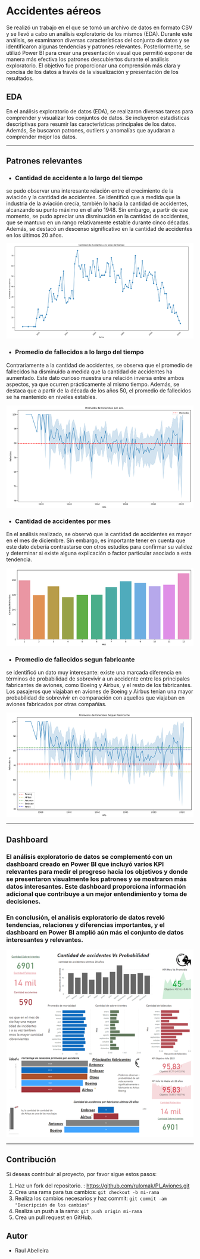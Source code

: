 # Accidentes aéreos
Se realizó un trabajo en el que se tomó un archivo de datos en formato CSV y se llevó a cabo un análisis exploratorio de los mismos (EDA). Durante este análisis, se examinaron diversas características del conjunto de datos y se identificaron algunas tendencias y patrones relevantes. Posteriormente, se utilizó Power BI para crear una presentación visual que permitió exponer de manera más efectiva los patrones descubiertos durante el análisis exploratorio. El objetivo fue proporcionar una comprensión más clara y concisa de los datos a través de la visualización y presentación de los resultados.


## EDA
En el análisis exploratorio de datos (EDA), se realizaron diversas tareas para comprender y visualizar los conjuntos de datos. Se incluyeron estadísticas descriptivas para resumir las características principales de los datos. Además, Se buscaron patrones, outliers y anomalías que ayudaran a comprender mejor los datos.

---

## Patrones relevantes

 - ### Cantidad de accidente a lo largo del tiempo  
se pudo observar una interesante relación entre el crecimiento de la aviación y la cantidad de accidentes. Se identificó que a medida que la industria de la aviación crecía, también lo hacía la cantidad de accidentes, alcanzando su punto máximo en el año 1948. Sin embargo, a partir de ese momento, se pudo apreciar una disminución en la cantidad de accidentes, que se mantuvo en un rango relativamente estable durante cinco décadas.
Además, se destacó un descenso significativo en la cantidad de accidentes en los últimos 20 años.

<img src="img/can acc historicos.PNG" alt="Cantidad de accidentes">


 - ### Promedio de fallecidos a lo largo del tiempo  
Contrariamente a la cantidad de accidentes, se observa que el promedio de fallecidos ha disminuido a medida que la cantidad de accidentes ha aumentado. Este dato curioso muestra una relación inversa entre ambos aspectos, ya que ocurren prácticamente al mismo tiempo. Además, se destaca que a partir de la década de los años 50, el promedio de fallecidos se ha mantenido en niveles estables.

<img src="img/promedio fallecidos 2.PNG" alt="promedio de fallecidos">


 - ### Cantidad de accidentes por mes 
En el análisis realizado, se observó que la cantidad de accidentes es mayor en el mes de diciembre. Sin embargo, es importante tener en cuenta que este dato debería contrastarse con otros estudios para confirmar su validez y determinar si existe alguna explicación o factor particular asociado a esta tendencia.

<img src="img/mes_cantidad.PNG" alt="promedio de fallecidos">


 - ### Promedio de fallecidos segun fabricante  
se identificó un dato muy interesante: existe una marcada diferencia en términos de probabilidad de sobrevivir a un accidente entre los principales fabricantes de aviones, como Boeing y Airbus, y el resto de los fabricantes. Los pasajeros que viajaban en aviones de Boeing y Airbus tenían una mayor probabilidad de sobrevivir en comparación con aquellos que viajaban en aviones fabricados por otras compañías.

<img src="img/promedio_fabricante.PNG" alt="promedio de fallecidos">


---


## Dashboard

### El análisis exploratorio de datos se complementó con un dashboard creado en Power BI que incluyó varios KPI relevantes para medir el progreso hacia los objetivos y donde se presentaron visualmente los patrones y se mostraron más datos interesantes. Este dashboard proporciona información adicional que contribuye a un mejor entendimiento y toma de decisiones.

### En conclusión, el análisis exploratorio de datos reveló tendencias, relaciones y diferencias importantes, y el dashboard en Power BI amplió aún más el conjunto de datos interesantes y relevantes.


<img src="img/dashboard.PNG" alt="Dash">


***

## Contribución

Si deseas contribuir al proyecto, por favor sigue estos pasos:

1. Haz un fork del repositorio. : https://github.com/rulomak/PI_Aviones.git
2. Crea una rama para tus cambios: `git checkout -b mi-rama`
3. Realiza los cambios necesarios y haz commit: `git commit -am "Descripción de los cambios"`
4. Realiza un push a la rama: `git push origin mi-rama`
5. Crea un pull request en GitHub.

## Autor

- Raul Abelleira